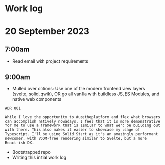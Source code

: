 # Work log

# 20 September 2023

## 7:00am

- Read email with project requirements

## 9:00am

- Mulled over options: Use one of the modern frontend view layers (svelte, solid, qwik), OR go all vanilla with buildless JS, ES Modules, and native web components

```
ADR 001

While I love the opportunity to #usetheplatform and flex what browsers can accomplish natively nowadays, I feel that it is more demonstrative for me to use a framework that is similar to what we'd be building out with there. This also makes it easier to showcase my usage of Typescript. I'll be using Solid Start as it's an amazingly performant newcomer, with VDOM-free rendering similar to Svelte, but a more React-ish DX.
```

- Bootstrapped repo
- Writing this initial work log
